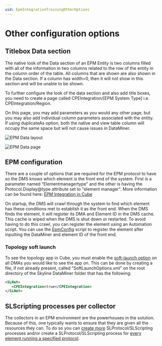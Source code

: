 ```yaml
---
uid: EpmIntegrationTrainingOtherOptions
---
```


# Other configuration options

## Titlebox Data section

The native look of the Data section of an EPM Entity is two columns filled with all of the information in two columns related to the row of the entity in the column order of the table. All columns that are shown are also shown in the Data section. If a column has width=0, then it will not show in this section and will be unable to be shown.

To further configure the look of the data section and also add title boxes, you need to create a page called CPEIntegration/[EPM System Type] i.e. CPEIntegration/Region.

On this page, you may add parameters as you would any other page, but you may also add individual column parameters associated with the entity. If using duplicateAs option, both the native and view table column will occupy the same space but will not cause issues in DataMiner.

![EPM Data layout](~/develop/images/EPM_Data_Layout.png)

![EPM Data page](~/develop/images/EPM_Topology_Data_page.png)

## EPM configuration

There are a couple of options that are required for the EPM protocol to have so the DMS knows which element is the front end of the system. First is a parameter named “Elementmanagertype” and the other is having the Protocol.Display@type attribute set to "element manager". More information can be found here: [EPM Integration in Cube](xref:AdvancedEpm)

On startup, the DMS will crawl through the system to find which element has these conditions met to establish it as the front end. When the DMS finds the element, it will register its DMA and Element ID in the DMS cache. This cache is wiped when the DMS is shut down or restarted. To avoid having to do this crawl, you can register the element using an Automation script. You can use the [EpmConfig](https://catalog.dataminer.services/details/automation-script/3713) script to register the element after inputting the DataMiner and element ID of the front end.

### Topology soft launch

To see the topology app in Cube, you must enable the [soft-launch option](xref:Overview_of_Soft_Launch_Options#cpeintegration) on all DMAs you would like to see the app on. This can be done by creating a file, if not already present, called “SoftLaunchOptions.xml” on the root directory of the Skyline DataMiner folder that has the following:

```xml
<SLNet>
   <CPEIntegration>true</CPEIntegration>
</SLNet>
```

## SLScripting processes per collector

The collectors in an EPM environment are the powerhouses in the solution. Because of this, one typically wants to ensure that they are given all the resources they can. To do so you can [create more](xref:Configuration_of_DataMiner_processes#configuring-a-separate-slprotocol-process-for-every-protocol-used) SLProtocol/SLScripting processes and/or create a SLProtocol/SLScripting process for [every element running a specified protocol](xref:Configuration_of_DataMiner_processes#configuring-separate-slprotocol-and-slscripting-instances-for-a-specific-protocol).
